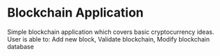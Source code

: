 # Blockchain Application 

Simple blockchain application which covers basic cryptocurrency ideas. User is able to: Add new block, Validate blockchain, Modify blockchain database  